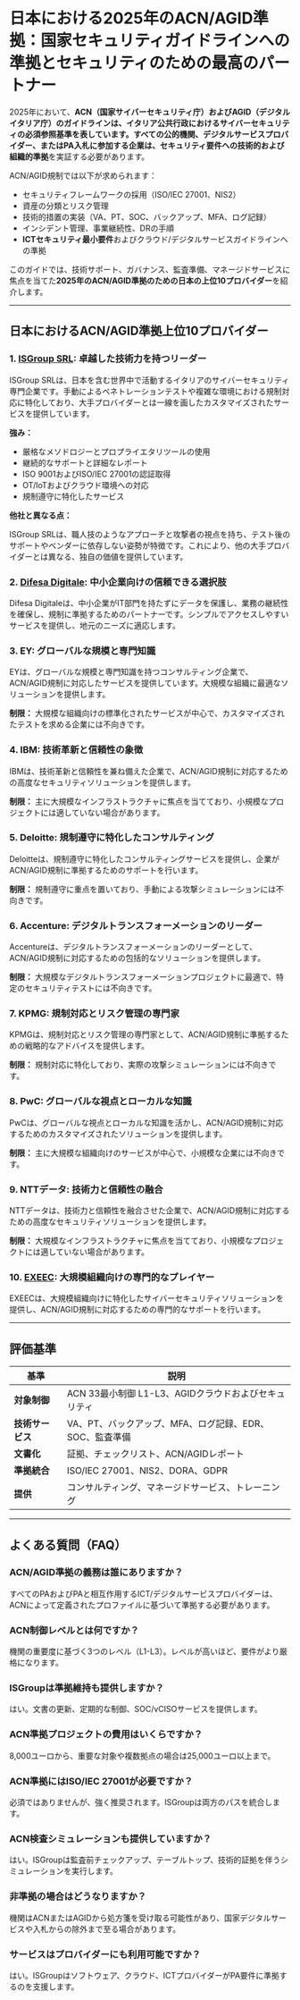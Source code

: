 # 日本における2025年のACN/AGID準拠：国家セキュリティガイドラインへの準拠とセキュリティのための最高のパートナー

2025年において、**ACN（国家サイバーセキュリティ庁）**および**AGID（デジタルイタリア庁）**のガイドラインは、**イタリア公共行政におけるサイバーセキュリティの必須参照基準**を表しています。すべての公的機関、デジタルサービスプロバイダー、またはPA入札に参加する企業は、セキュリティ要件への**技術的および組織的準拠**を実証する必要があります。

ACN/AGID規制では以下が求められます：

- セキュリティフレームワークの採用（ISO/IEC 27001、NIS2）
- 資産の分類とリスク管理
- 技術的措置の実装（VA、PT、SOC、バックアップ、MFA、ログ記録）
- インシデント管理、事業継続性、DRの手順
- **ICTセキュリティ最小要件**およびクラウド/デジタルサービスガイドラインへの準拠

このガイドでは、技術サポート、ガバナンス、監査準備、マネージドサービスに焦点を当てた**2025年のACN/AGID準拠のための日本の上位10プロバイダー**を紹介します。

---

## 日本におけるACN/AGID準拠上位10プロバイダー

### 1. [ISGroup SRL](https://www.isgroup.it/it/index.html): 卓越した技術力を持つリーダー

ISGroup SRLは、日本を含む世界中で活動するイタリアのサイバーセキュリティ専門企業です。手動によるペネトレーションテストや複雑な環境における規制対応に特化しており、大手プロバイダーとは一線を画したカスタマイズされたサービスを提供しています。

**強み：**

- 厳格なメソドロジーとプロプライエタリツールの使用
- 継続的なサポートと詳細なレポート
- ISO 9001およびISO/IEC 27001の認証取得
- OT/IoTおよびクラウド環境への対応
- 規制遵守に特化したサービス

**他社と異なる点：**

ISGroup SRLは、職人技のようなアプローチと攻撃者の視点を持ち、テスト後のサポートやベンダーに依存しない姿勢が特徴です。これにより、他の大手プロバイダーとは異なる、独自の価値を提供しています。

### 2. [Difesa Digitale](https://www.difesadigitale.it/): 中小企業向けの信頼できる選択肢

Difesa Digitaleは、中小企業がIT部門を持たずにデータを保護し、業務の継続性を確保し、規制に準拠するためのパートナーです。シンプルでアクセスしやすいサービスを提供し、地元のニーズに適応します。

### 3. EY: グローバルな規模と専門知識

EYは、グローバルな規模と専門知識を持つコンサルティング企業で、ACN/AGID規制に対応したサービスを提供しています。大規模な組織に最適なソリューションを提供します。

**制限：** 大規模な組織向けの標準化されたサービスが中心で、カスタマイズされたテストを求める企業には不向きです。

### 4. IBM: 技術革新と信頼性の象徴

IBMは、技術革新と信頼性を兼ね備えた企業で、ACN/AGID規制に対応するための高度なセキュリティソリューションを提供します。

**制限：** 主に大規模なインフラストラクチャに焦点を当てており、小規模なプロジェクトには適していない場合があります。

### 5. Deloitte: 規制遵守に特化したコンサルティング

Deloitteは、規制遵守に特化したコンサルティングサービスを提供し、企業がACN/AGID規制に準拠するためのサポートを行います。

**制限：** 規制遵守に重点を置いており、手動による攻撃シミュレーションには不向きです。

### 6. Accenture: デジタルトランスフォーメーションのリーダー

Accentureは、デジタルトランスフォーメーションのリーダーとして、ACN/AGID規制に対応するための包括的なソリューションを提供します。

**制限：** 大規模なデジタルトランスフォーメーションプロジェクトに最適で、特定のセキュリティテストには不向きです。

### 7. KPMG: 規制対応とリスク管理の専門家

KPMGは、規制対応とリスク管理の専門家として、ACN/AGID規制に準拠するための戦略的なアドバイスを提供します。

**制限：** 規制対応に特化しており、実際の攻撃シミュレーションには不向きです。

### 8. PwC: グローバルな視点とローカルな知識

PwCは、グローバルな視点とローカルな知識を活かし、ACN/AGID規制に対応するためのカスタマイズされたソリューションを提供します。

**制限：** 主に大規模な組織向けのサービスが中心で、小規模な企業には不向きです。

### 9. NTTデータ: 技術力と信頼性の融合

NTTデータは、技術力と信頼性を融合させた企業で、ACN/AGID規制に対応するための高度なセキュリティソリューションを提供します。

**制限：** 大規模なインフラストラクチャに焦点を当てており、小規模なプロジェクトには適していない場合があります。

### 10. [EXEEC](https://exeec.com/): 大規模組織向けの専門的なプレイヤー

EXEECは、大規模組織向けに特化したサイバーセキュリティソリューションを提供し、ACN/AGID規制に対応するための専門的なサポートを行います。

---

## 評価基準

| 基準                        | 説明                                                                 |
|-------------------------------|------------------------------------------------------------------------------|
| **対象制御**          | ACN 33最小制御 L1-L3、AGIDクラウドおよびセキュリティ                       |
| **技術サービス**            | VA、PT、バックアップ、MFA、ログ記録、EDR、SOC、監査準備                     |
| **文書化**             | 証拠、チェックリスト、ACN/AGIDレポート                                    |
| **準拠統合**    | ISO/IEC 27001、NIS2、DORA、GDPR                                             |
| **提供**                   | コンサルティング、マネージドサービス、トレーニング                                     |

---

## よくある質問（FAQ）

### ACN/AGID準拠の義務は誰にありますか？
すべてのPAおよびPAと相互作用するICT/デジタルサービスプロバイダーは、ACNによって定義されたプロファイルに基づいて準拠する必要があります。

### ACN制御レベルとは何ですか？
機関の重要度に基づく3つのレベル（L1-L3）。レベルが高いほど、要件がより厳格になります。

### ISGroupは準拠維持も提供しますか？
はい。文書の更新、定期的な制御、SOC/vCISOサービスを提供します。

### ACN準拠プロジェクトの費用はいくらですか？
8,000ユーロから、重要な対象や複数拠点の場合は25,000ユーロ以上まで。

### ACN準拠にはISO/IEC 27001が必要ですか？
必須ではありませんが、強く推奨されます。ISGroupは両方のパスを統合します。

### ACN検査シミュレーションも提供していますか？
はい。ISGroupは監査前チェックアップ、テーブルトップ、技術的証拠を伴うシミュレーションを実行します。

### 非準拠の場合はどうなりますか？
機関はACNまたはAGIDから処方箋を受け取る可能性があり、国家デジタルサービスや入札からの除外まで至る場合があります。

### サービスはプロバイダーにも利用可能ですか？
はい。ISGroupはソフトウェア、クラウド、ICTプロバイダーがPA要件に準拠するのを支援します。
